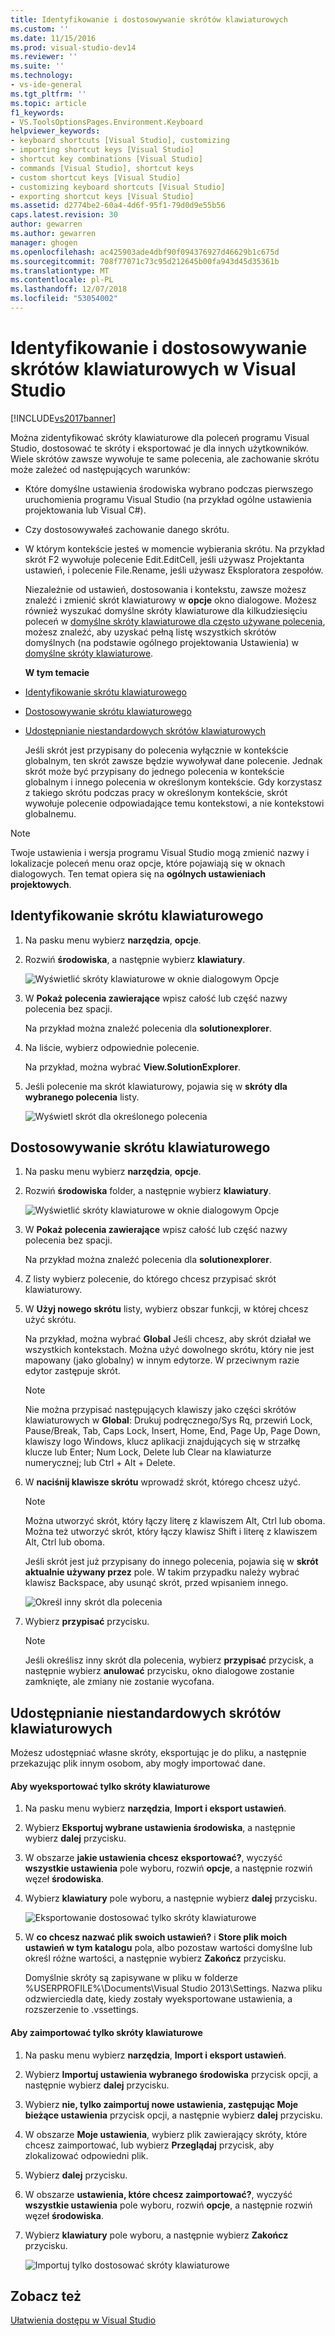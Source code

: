 ```yaml
---
title: Identyfikowanie i dostosowywanie skrótów klawiaturowych
ms.custom: ''
ms.date: 11/15/2016
ms.prod: visual-studio-dev14
ms.reviewer: ''
ms.suite: ''
ms.technology:
- vs-ide-general
ms.tgt_pltfrm: ''
ms.topic: article
f1_keywords:
- VS.ToolsOptionsPages.Environment.Keyboard
helpviewer_keywords:
- keyboard shortcuts [Visual Studio], customizing
- importing shortcut keys [Visual Studio]
- shortcut key combinations [Visual Studio]
- commands [Visual Studio], shortcut keys
- custom shortcut keys [Visual Studio]
- customizing keyboard shortcuts [Visual Studio]
- exporting shortcut keys [Visual Studio]
ms.assetid: d2774be2-60a4-4d6f-95f1-79d0d9e55b56
caps.latest.revision: 30
author: gewarren
ms.author: gewarren
manager: ghogen
ms.openlocfilehash: ac425903ade4dbf90f094376927d46629b1c675d
ms.sourcegitcommit: 708f77071c73c95d212645b00fa943d45d35361b
ms.translationtype: MT
ms.contentlocale: pl-PL
ms.lasthandoff: 12/07/2018
ms.locfileid: "53054002"
---
```

# <a name="identifying-and-customizing-keyboard-shortcuts-in-visual-studio"></a>Identyfikowanie i dostosowywanie skrótów klawiaturowych w Visual Studio
[!INCLUDE[vs2017banner](../includes/vs2017banner.md)]

Można zidentyfikować skróty klawiaturowe dla poleceń programu Visual Studio, dostosować te skróty i eksportować je dla innych użytkowników. Wiele skrótów zawsze wywołuje te same polecenia, ale zachowanie skrótu może zależeć od następujących warunków:

- Które domyślne ustawienia środowiska wybrano podczas pierwszego uruchomienia programu Visual Studio (na przykład ogólne ustawienia projektowania lub Visual C#).

- Czy dostosowywałeś zachowanie danego skrótu.

- W którym kontekście jesteś w momencie wybierania skrótu. Na przykład skrót F2 wywołuje polecenie Edit.EditCell, jeśli używasz Projektanta ustawień, i polecenie File.Rename, jeśli używasz Eksploratora zespołów.

  Niezależnie od ustawień, dostosowania i kontekstu, zawsze możesz znaleźć i zmienić skrót klawiaturowy w **opcje** okno dialogowe. Możesz również wyszukać domyślne skróty klawiaturowe dla kilkudziesięciu poleceń w [domyślne skróty klawiaturowe dla często używane polecenia](../ide/default-keyboard-shortcuts-for-frequently-used-commands-in-visual-studio.md), możesz znaleźć, aby uzyskać pełną listę wszystkich skrótów domyślnych (na podstawie ogólnego projektowania Ustawienia) w [domyślne skróty klawiaturowe](../ide/default-keyboard-shortcuts-in-visual-studio.md).

  **W tym temacie**

- [Identyfikowanie skrótu klawiaturowego](../ide/identifying-and-customizing-keyboard-shortcuts-in-visual-studio.md#bkmk_identify)

- [Dostosowywanie skrótu klawiaturowego](../ide/identifying-and-customizing-keyboard-shortcuts-in-visual-studio.md#bkmk_assign)

- [Udostępnianie niestandardowych skrótów klawiaturowych](../ide/identifying-and-customizing-keyboard-shortcuts-in-visual-studio.md#bkmk_transfer)

  Jeśli skrót jest przypisany do polecenia wyłącznie w kontekście globalnym, ten skrót zawsze będzie wywoływał dane polecenie. Jednak skrót może być przypisany do jednego polecenia w kontekście globalnym i innego polecenia w określonym kontekście. Gdy korzystasz z takiego skrótu podczas pracy w określonym kontekście, skrót wywołuje polecenie odpowiadające temu kontekstowi, a nie kontekstowi globalnemu.

> [!NOTE]
>  Twoje ustawienia i wersja programu Visual Studio mogą zmienić nazwy i lokalizacje poleceń menu oraz opcje, które pojawiają się w oknach dialogowych. Ten temat opiera się na **ogólnych ustawieniach projektowych**.

##  <a name="bkmk_identify"></a> Identyfikowanie skrótu klawiaturowego

1.  Na pasku menu wybierz **narzędzia**, **opcje**.

2.  Rozwiń **środowiska**, a następnie wybierz **klawiatury**.

     ![Wyświetlić skróty klawiaturowe w oknie dialogowym Opcje](../ide/media/optionskeyboard.png "OptionsKeyboard")

3.  W **Pokaż polecenia zawierające** wpisz całość lub część nazwy polecenia bez spacji.

     Na przykład można znaleźć polecenia dla **solutionexplorer**.

4.  Na liście, wybierz odpowiednie polecenie.

     Na przykład, można wybrać **View.SolutionExplorer**.

5.  Jeśli polecenie ma skrót klawiaturowy, pojawia się w **skróty dla wybranego polecenia** listy.

     ![Wyświetl skrót dla określonego polecenia](../ide/media/viewshortcut.png "ViewShortcut")

##  <a name="bkmk_assign"></a> Dostosowywanie skrótu klawiaturowego

1.  Na pasku menu wybierz **narzędzia**, **opcje**.

2.  Rozwiń **środowiska** folder, a następnie wybierz **klawiatury**.

     ![Wyświetlić skróty klawiaturowe w oknie dialogowym Opcje](../ide/media/optionskeyboard.png "OptionsKeyboard")

3.  W **Pokaż polecenia zawierające** wpisz całość lub część nazwy polecenia bez spacji.

     Na przykład można znaleźć polecenia dla **solutionexplorer**.

4.  Z listy wybierz polecenie, do którego chcesz przypisać skrót klawiaturowy.

5.  W **Użyj nowego skrótu** listy, wybierz obszar funkcji, w której chcesz użyć skrótu.

     Na przykład, można wybrać **Global** Jeśli chcesz, aby skrót działał we wszystkich kontekstach. Można użyć dowolnego skrótu, który nie jest mapowany (jako globalny) w innym edytorze. W przeciwnym razie edytor zastępuje skrót.

    > [!NOTE]
    >  Nie można przypisać następujących klawiszy jako części skrótów klawiaturowych w **Global**: Drukuj podręcznego/Sys Rq, przewiń Lock, Pause/Break, Tab, Caps Lock, Insert, Home, End, Page Up, Page Down, klawiszy logo Windows, klucz aplikacji znajdujących się w strzałkę klucze lub Enter; Num Lock, Delete lub Clear na klawiaturze numerycznej; lub Ctrl + Alt + Delete.

6.  W **naciśnij klawisze skrótu** wprowadź skrót, którego chcesz użyć.

    > [!NOTE]
    >  Można utworzyć skrót, który łączy literę z klawiszem Alt, Ctrl lub oboma. Można też utworzyć skrót, który łączy klawisz Shift i literę z klawiszem Alt, Ctrl lub oboma.

     Jeśli skrót jest już przypisany do innego polecenia, pojawia się w **skrót aktualnie używany przez** pole. W takim przypadku należy wybrać klawisz Backspace, aby usunąć skrót, przed wpisaniem innego.

     ![Określ inny skrót dla polecenia](../ide/media/reassignshortcut.png "ReassignShortcut")

7.  Wybierz **przypisać** przycisku.

    > [!NOTE]
    >  Jeśli określisz inny skrót dla polecenia, wybierz **przypisać** przycisk, a następnie wybierz **anulować** przycisku, okno dialogowe zostanie zamknięte, ale zmiany nie zostanie wycofana.

##  <a name="bkmk_transfer"></a> Udostępnianie niestandardowych skrótów klawiaturowych
 Możesz udostępniać własne skróty, eksportując je do pliku, a następnie przekazując plik innym osobom, aby mogły importować dane.

#### <a name="to-export-only-keyboard-shortcuts"></a>Aby wyeksportować tylko skróty klawiaturowe

1.  Na pasku menu wybierz **narzędzia**, **Import i eksport ustawień**.

2.  Wybierz **Eksportuj wybrane ustawienia środowiska**, a następnie wybierz **dalej** przycisku.

3.  W obszarze **jakie ustawienia chcesz eksportować?**, wyczyść **wszystkie ustawienia** pole wyboru, rozwiń **opcje**, a następnie rozwiń węzeł **środowiska**.

4.  Wybierz **klawiatury** pole wyboru, a następnie wybierz **dalej** przycisku.

     ![Eksportowanie dostosować tylko skróty klawiaturowe](../ide/media/exportshortcuts.png "ExportShortcuts")

5.  W **co chcesz nazwać plik swoich ustawień?** i **Store plik moich ustawień w tym katalogu** pola, albo pozostaw wartości domyślne lub określ różne wartości, a następnie wybierz  **Zakończ** przycisku.

     Domyślnie skróty są zapisywane w pliku w folderze %USERPROFILE%\Documents\Visual Studio 2013\Settings. Nazwa pliku odzwierciedla datę, kiedy zostały wyeksportowane ustawienia, a rozszerzenie to .vssettings.

#### <a name="to-import-only-keyboard-shortcuts"></a>Aby zaimportować tylko skróty klawiaturowe

1.  Na pasku menu wybierz **narzędzia**, **Import i eksport ustawień**.

2.  Wybierz **Importuj ustawienia wybranego środowiska** przycisk opcji, a następnie wybierz **dalej** przycisku.

3.  Wybierz **nie, tylko zaimportuj nowe ustawienia, zastępując Moje bieżące ustawienia** przycisk opcji, a następnie wybierz **dalej** przycisku.

4.  W obszarze **Moje ustawienia**, wybierz plik zawierający skróty, które chcesz zaimportować, lub wybierz **Przeglądaj** przycisk, aby zlokalizować odpowiedni plik.

5.  Wybierz **dalej** przycisku.

6.  W obszarze **ustawienia, które chcesz zaimportować?**, wyczyść **wszystkie ustawienia** pole wyboru, rozwiń **opcje**, a następnie rozwiń węzeł **środowiska**.

7.  Wybierz **klawiatury** pole wyboru, a następnie wybierz **Zakończ** przycisku.

     ![Importuj tylko dostosować skróty klawiaturowe](../ide/media/importshortcuts.png "ImportShortcuts")

## <a name="see-also"></a>Zobacz też
 [Ułatwienia dostępu w Visual Studio](../ide/reference/accessibility-features-of-visual-studio.md)
